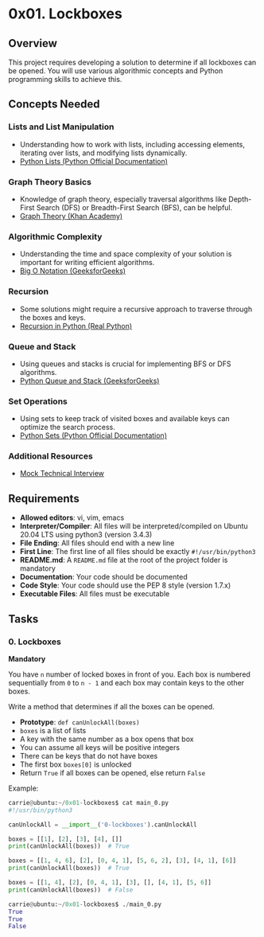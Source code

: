# 0x01. Lockboxes

## Overview

This project requires developing a solution to determine if all lockboxes can be opened. You will use various algorithmic concepts and Python programming skills to achieve this.

## Concepts Needed

### Lists and List Manipulation
- Understanding how to work with lists, including accessing elements, iterating over lists, and modifying lists dynamically.
- [Python Lists (Python Official Documentation)](https://docs.python.org/3/tutorial/datastructures.html)

### Graph Theory Basics
- Knowledge of graph theory, especially traversal algorithms like Depth-First Search (DFS) or Breadth-First Search (BFS), can be helpful.
- [Graph Theory (Khan Academy)](https://www.khanacademy.org/computing/computer-science/algorithms)

### Algorithmic Complexity
- Understanding the time and space complexity of your solution is important for writing efficient algorithms.
- [Big O Notation (GeeksforGeeks)](https://www.geeksforgeeks.org/analysis-of-algorithms-set-1-asymptotic-analysis/)

### Recursion
- Some solutions might require a recursive approach to traverse through the boxes and keys.
- [Recursion in Python (Real Python)](https://realpython.com/python-recursion/)

### Queue and Stack
- Using queues and stacks is crucial for implementing BFS or DFS algorithms.
- [Python Queue and Stack (GeeksforGeeks)](https://www.geeksforgeeks.org/stack-in-python/)

### Set Operations
- Using sets to keep track of visited boxes and available keys can optimize the search process.
- [Python Sets (Python Official Documentation)](https://docs.python.org/3/tutorial/datastructures.html#sets)

### Additional Resources
- [Mock Technical Interview](https://www.interviewbit.com/mock-interview/)

## Requirements

- **Allowed editors**: vi, vim, emacs
- **Interpreter/Compiler**: All files will be interpreted/compiled on Ubuntu 20.04 LTS using python3 (version 3.4.3)
- **File Ending**: All files should end with a new line
- **First Line**: The first line of all files should be exactly `#!/usr/bin/python3`
- **README.md**: A `README.md` file at the root of the project folder is mandatory
- **Documentation**: Your code should be documented
- **Code Style**: Your code should use the PEP 8 style (version 1.7.x)
- **Executable Files**: All files must be executable

## Tasks

### 0. Lockboxes
**Mandatory**

You have `n` number of locked boxes in front of you. Each box is numbered sequentially from `0` to `n - 1` and each box may contain keys to the other boxes.

Write a method that determines if all the boxes can be opened.

- **Prototype**: `def canUnlockAll(boxes)`
- `boxes` is a list of lists
- A key with the same number as a box opens that box
- You can assume all keys will be positive integers
- There can be keys that do not have boxes
- The first box `boxes[0]` is unlocked
- Return `True` if all boxes can be opened, else return `False`

Example:

```python
carrie@ubuntu:~/0x01-lockboxes$ cat main_0.py
#!/usr/bin/python3

canUnlockAll = __import__('0-lockboxes').canUnlockAll

boxes = [[1], [2], [3], [4], []]
print(canUnlockAll(boxes))  # True

boxes = [[1, 4, 6], [2], [0, 4, 1], [5, 6, 2], [3], [4, 1], [6]]
print(canUnlockAll(boxes))  # True

boxes = [[1, 4], [2], [0, 4, 1], [3], [], [4, 1], [5, 6]]
print(canUnlockAll(boxes))  # False

carrie@ubuntu:~/0x01-lockboxes$ ./main_0.py
True
True
False
